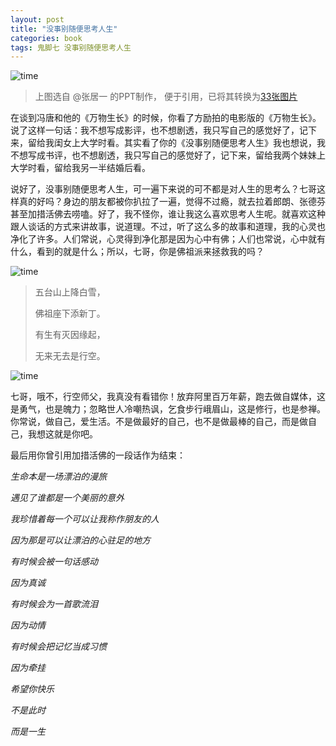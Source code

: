```yaml
---
layout: post
title: "没事别随便思考人生"
categories: book
tags: 鬼脚七 没事别随便思考人生
---
```


![time](http://ww3.sinaimg.cn/large/9e68a475gw1f1ipw277rkj20zk0k0abg.jpg)

> 上图选自 @张居一 的PPT制作，
> 便于引用，已将其转换为[33张图片](http://photo.weibo.com/2657657973/albums/detail/album_id/3948656658147190#!/mode/3/page/1) 

在谈到冯唐和他的《万物生长》的时候，你看了方励拍的电影版的《万物生长》。说了这样一句话：我不想写成影评，也不想剧透，我只写自己的感觉好了，记下来，留给我闺女上大学时看。其实看了你的《没事别随便思考人生》我也想说，我不想写成书评，也不想剧透，我只写自己的感觉好了，记下来，留给我两个妹妹上大学时看，留给我另一半结婚后看。

说好了，没事别随便思考人生，可一遍下来说的可不都是对人生的思考么？七哥这样真的好吗？身边的朋友都被你扒拉了一遍，觉得不过瘾，就去拉着郎朗、张德芬甚至加措活佛去唠嗑。好了，我不怪你，谁让我这么喜欢思考人生呢。就喜欢这种跟人谈话的方式来讲故事，说道理。不过，听了这么多的故事和道理，我的心灵也净化了许多。人们常说，心灵得到净化那是因为心中有佛；人们也常说，心中就有什么，看到的就是什么；所以，七哥，你是佛祖派来拯救我的吗？



![time](http://ww1.sinaimg.cn/bmiddle/3d5b0116jw1ezhmo6y0u8j21w02ioqv5.jpg)

> 五台山上降白雪，
>
> 佛祖座下添新丁。
>
> 有生有灭因缘起，
>
> 无来无去是行空。


![time](http://ww3.sinaimg.cn/bmiddle/3d5b0116jw1ezhmnzwhjuj22io1w04qr.jpg)


七哥，哦不，行空师父，我真没有看错你！放弃阿里百万年薪，跑去做自媒体，这是勇气，也是魄力；忽略世人冷嘲热讽，乞食步行峨眉山，这是修行，也是参禅。你常说，做自己，爱生活。不是做最好的自己，也不是做最棒的自己，而是做自己，我想这就是你吧。

最后用你曾引用加措活佛的一段话作为结束：

*生命本是一场漂泊的漫旅*

*遇见了谁都是一个美丽的意外*

*我珍惜着每一个可以让我称作朋友的人*

*因为那是可以让漂泊的心驻足的地方*



*有时候会被一句话感动*

*因为真诚*

*有时候会为一首歌流泪*

*因为动情*

*有时候会把记忆当成习惯*

*因为牵挂*



*希望你快乐*

*不是此时*

*而是一生*